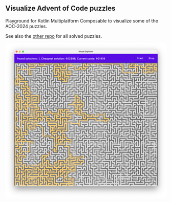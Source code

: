 ## Visualize Advent of Code puzzles

Playground for Kotlin Multiplatform Composable to visualize some of the AOC-2024 puzzles.

See also the [other repo](https://github.com/stefanroeck/advent-of-code-2024) for all solved puzzles.

![Reindeer Maze](logo.png)